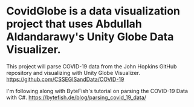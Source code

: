 # CovidGlobe is a data visualization project that uses Abdullah Aldandarawy's Unity Globe Data Visualizer.
This project will parse COVID-19 data from the John Hopkins GitHub repository and visualizing with Unity Globe Visualizer.
https://github.com/CSSEGISandData/COVID-19

I'm following along with ByteFish's tutorial on parsing the COVID-19 Data with C#.
https://bytefish.de/blog/parsing_covid_19_data/
